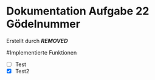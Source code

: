 # Dokumentation Aufgabe 22 Gödelnummer
Erstellt durch ***REMOVED***

#Implementierte Funktionen
- [ ] Test
- [x] Test2
